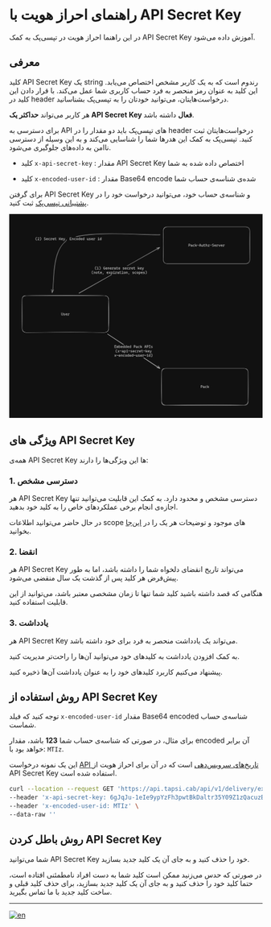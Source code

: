 # راهنمای احراز هویت با API Secret Key

در این راهنما احراز هویت در تپسی‌پک به کمک
API Secret Key
آموزش داده می‌شود.

## معرفی

کلید 
API Secret Key
یک
string
رندوم است که به یک کاربر مشخص اختصاص می‌یابد.
این کلید به عنوان رمز منحصر به فرد حساب کاربری شما عمل می‌کند. با قرار دادن این کلید در 
header
درخواست‌هایتان، می‌توانید خودتان را به تپسی‌پک بشناسانید.


هر کاربر می‌تواند
**حداکثر یک
API Secret Key
فعال**
داشته باشد.

برای دسترسی به
API
های تپسی‌پک باید دو مقدار را در
header
درخواست‌هایتان ثبت کنید.
تپسی‌پک به کمک این هدرها شما را شناسایی می‌کند و به این وسیله از دسترسی ناامن به داده‌های جلوگیری می‌شود.

- کلید
`x-api-secret-key` :
مقدار
API Secret Key
اختصاص داده شده به شما

- کلید
`x-encoded-user-id` :
مقدار
Base64 encode
شده‌ی شناسه‌ی حساب شما

برای گرفتن
API Secret Key
و شناسه‌ی حساب خود، می‌توانید درخواست خود را در
[پشتیبانی تپسی‌پک](https://pack.tapsi.ir/landing)
ثبت کنید.

![Authorization flow](../../images/pack-api-secret-key-flow.png)

## ویژگی های API Secret Key

همه‌ی
API Secret Key
ها این ویژگی‌ها را دارند:

### 1. دسترسی مشخص

هر
API Secret Key
دسترسی مشخص و محدود دارد.
به کمک این قابلیت می‌توانید تنها اجازه‌ی انجام برخی عملکردهای خاص را به کلید خود بدهید.

در حال حاضر می‌توانید اطلاعات
scope 
های موجود و توضیحات هر یک را در
[این‌جا](/apis/README.fa.md#مقدمه)
بخوانید.


### 2. انقضا

هر 
API Secret Key
می‌تواند تاریخ انقضای دلخواه شما را داشته باشد، اما به طور پیش‌فرض هر کلید پس از گذشت یک سال منقضی می‌شود.

هنگامی که قصد داشته باشید کلید شما تنها تا زمان مشخصی معتبر باشد، می‌توانید از این قابلیت استفاده کنید.


### 3. یادداشت

هر 
API Secret Key
می‌تواند یک یادداشت منحصر به فرد برای خود داشته باشد.

به کمک افزودن یادداشت به کلیدهای خود می‌توانید آن‌ها را راحت‌تر مدیریت کنید.

پیشنهاد می‌کنیم کاربرد کلیدهای خود را به عنوان یادداشت آن‌ها ذخیره کنید.

## روش استفاده از API Secret Key

توجه کنید که فیلد
`x-encoded-user-id`
مقدار 
Base64 encoded
شناسه‌ی حساب شماست.

برای مثال، در صورتی که شناسه‌ی حساب شما
**123**
باشد،
مقدار
encoded
آن برابر خواهد بود با:
`MTIz`.

این یک نمونه درخواست 
[API تاریخ‌های سرویس‌دهی](/apis/time/README.md)
است که در آن برای احراز هویت از
API Secret Key
استفاده شده است.


```bash
curl --location --request GET 'https://api.tapsi.cab/api/v1/delivery/external/embedded/available-dates' \
--header 'x-api-secret-key: 6gJqJu-1eIe9ypYzFh3pwtBkDaltr35Y09Z1zQacuzBcWfMAFFZqQgNdb2q_jWc-CU8wQXaUkEvFBpMIJ7_u24xuWoPABRY-_nyEHXreAATlAxrdTh5-64craO8zm8r2' \
--header 'x-encoded-user-id: MTIz' \
--data-raw ''
```

## روش باطل کردن API Secret Key

شما می‌توانید 
API Secret Key
خود را حذف کنید و به جای آن یک کلید جدید بسازید.

در صورتی که حدس می‌زنید ممکن است کلید شما به دست افراد نامطمئنی افتاده است، حتما کلید خود را حذف کنید و به جای آن یک کلید جدید بسازید، برای حذف کلید قبلی و ساخت کلید جدید با ما تماس بگیرید.

---

[![en](https://img.shields.io/badge/lang-en-red.svg)](./README.md)